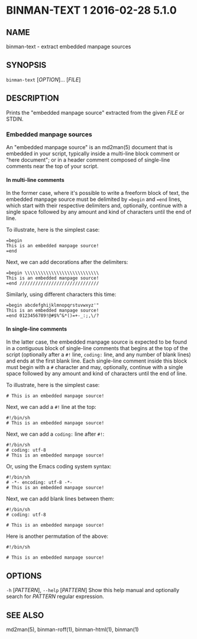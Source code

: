 # BINMAN-TEXT 1                   2016-02-28                            5.1.0

## NAME

binman-text - extract embedded manpage sources

## SYNOPSIS

`binman-text` [*OPTION*]... [*FILE*]

## DESCRIPTION

Prints the "embedded manpage source" extracted from the given *FILE* or STDIN.

### Embedded manpage sources

An "embedded manpage source" is an md2man(5) document that is embedded in your
script, typically inside a multi-line block comment or "here document"; or in
a header comment composed of single-line comments near the top of your script.

#### In multi-line comments

In the former case, where it's possible to write a freeform block of text, the
embedded manpage source must be delimited by `=begin` and `=end` lines, which
start with their respective delimiters and, optionally, continue with a single
space followed by any amount and kind of characters until the end of line.

To illustrate, here is the simplest case:

    =begin
    This is an embedded manpage source!
    =end

Next, we can add decorations after the delimiters:

    =begin \\\\\\\\\\\\\\\\\\\\\\\\\\\\
    This is an embedded manpage source!
    =end //////////////////////////////

Similarly, using different characters this time:

    =begin abcdefghijklmnopqrstuvwxyz'"
    This is an embedded manpage source!
    =end 0123456789!@#$%^&*()=+-_:;,\/?

#### In single-line comments

In the latter case, the embedded manpage source is expected to be found in a
contiguous block of single-line comments that begins at the top of the script
(optionally after a `#!` line, `coding:` line, and any number of blank lines)
and ends at the first blank line.  Each single-line comment inside this block
must begin with a `#` character and may, optionally, continue with a single
space followed by any amount and kind of characters until the end of line.

To illustrate, here is the simplest case:

    # This is an embedded manpage source!

Next, we can add a `#!` line at the top:

    #!/bin/sh
    # This is an embedded manpage source!

Next, we can add a `coding:` line after `#!`:

    #!/bin/sh
    # coding: utf-8
    # This is an embedded manpage source!

Or, using the Emacs coding system syntax:

    #!/bin/sh
    # -*- encoding: utf-8 -*-
    # This is an embedded manpage source!

Next, we can add blank lines between them:

    #!/bin/sh
    # coding: utf-8

    # This is an embedded manpage source!

Here is another permutation of the above:

    #!/bin/sh

    # This is an embedded manpage source!

## OPTIONS

`-h` [*PATTERN*], `--help` [*PATTERN*]
  Show this help manual and optionally search for *PATTERN* regular expression.

## SEE ALSO

md2man(5), binman-roff(1), binman-html(1), binman(1)
